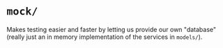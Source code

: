 # `mock/`
Makes testing easier and faster by letting us provide our own "database" (really just an in memory implementation of the services in `models/`).
